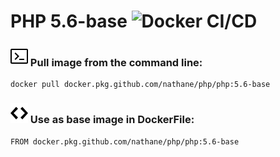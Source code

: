 # PHP 5.6-base ![Docker CI/CD](https://github.com/nathane/php/workflows/Docker%20CI/CD/badge.svg?branch=5.6-base)

### ![Terminal](icons/terminal.svg) Pull image from the command line:

```
docker pull docker.pkg.github.com/nathane/php/php:5.6-base
```

### ![Code](icons/code.svg) Use as base image in DockerFile:

```
FROM docker.pkg.github.com/nathane/php/php:5.6-base
```
